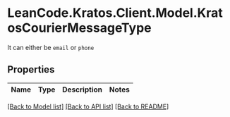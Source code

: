 # LeanCode.Kratos.Client.Model.KratosCourierMessageType
It can either be `email` or `phone`

## Properties

Name | Type | Description | Notes
------------ | ------------- | ------------- | -------------

[[Back to Model list]](../../README.md#documentation-for-models) [[Back to API list]](../../README.md#documentation-for-api-endpoints) [[Back to README]](../../README.md)

